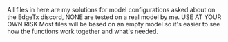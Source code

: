 All files in here are my solutions for model configurations asked about on the EdgeTx discord, NONE are tested on a real model by me. USE AT YOUR OWN RISK
Most files will be based on an empty model so it's easier to see how the functions work together and what's needed.
